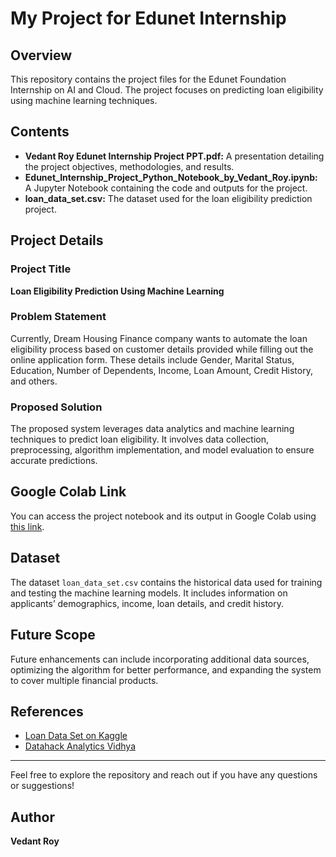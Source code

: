 # My Project for Edunet Internship

## Overview
This repository contains the project files for the Edunet Foundation Internship on AI and Cloud. The project focuses on predicting loan eligibility using machine learning techniques.

## Contents
- **Vedant Roy Edunet Internship Project PPT.pdf:** A presentation detailing the project objectives, methodologies, and results.
- **Edunet_Internship_Project_Python_Notebook_by_Vedant_Roy.ipynb:** A Jupyter Notebook containing the code and outputs for the project.
- **loan_data_set.csv:** The dataset used for the loan eligibility prediction project.

## Project Details
### Project Title
**Loan Eligibility Prediction Using Machine Learning**

### Problem Statement
Currently, Dream Housing Finance company wants to automate the loan eligibility process based on customer details provided while filling out the online application form. These details include Gender, Marital Status, Education, Number of Dependents, Income, Loan Amount, Credit History, and others.

### Proposed Solution
The proposed system leverages data analytics and machine learning techniques to predict loan eligibility. It involves data collection, preprocessing, algorithm implementation, and model evaluation to ensure accurate predictions.

## Google Colab Link
You can access the project notebook and its output in Google Colab using [this link](https://colab.research.google.com/drive/18VV0DSwpSBA2SrK7peF-Z9Sdt-PrOGDX?usp=sharing).

## Dataset
The dataset `loan_data_set.csv` contains the historical data used for training and testing the machine learning models. It includes information on applicants’ demographics, income, loan details, and credit history.

## Future Scope
Future enhancements can include incorporating additional data sources, optimizing the algorithm for better performance, and expanding the system to cover multiple financial products.

## References
- [Loan Data Set on Kaggle](https://www.kaggle.com/datasets/burak3ergun/loan-data-set)
- [Datahack Analytics Vidhya](https://datahack.analyticsvidhya.com/contest/practice-problem-loan-prediction-iii/)

---

Feel free to explore the repository and reach out if you have any questions or suggestions!

## Author
**Vedant Roy**
